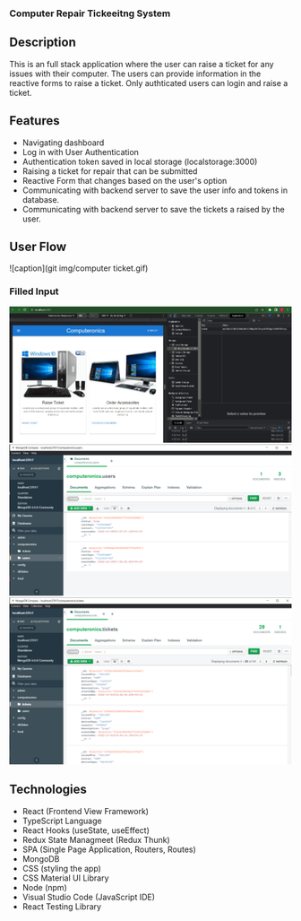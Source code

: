 ### Computer Repair Tickeeitng System

## Description
This is an full stack application where the user can raise a ticket for any issues with their computer. The users can provide information in the reactive forms to raise a ticket. Only authticated users can login and raise a ticket.

## Features
- Navigating dashboard
- Log in with User Authentication
- Authentication token saved in local storage (localstorage:3000)
- Raising a ticket for repair that can be submitted
- Reactive Form that changes based on the user's option
- Communicating with backend server to save the user info and tokens in database.
- Communicating with backend server to save the tickets a raised by the user.

## User Flow
![caption](git img/computer ticket.gif)

### Filled Input
![alt text](https://github.com/tpemba100/ComputerTicketSystem/blob/master/git%20img/local-token.png)
![alt text](https://github.com/tpemba100/ComputerTicketSystem/blob/master/git%20img/MongoDB-users.png)
![alt text](https://github.com/tpemba100/ComputerTicketSystem/blob/master/git%20img/MongoDb-tickets.png)

## Technologies
- React (Frontend View Framework)
- TypeScript Language
- React Hooks (useState, useEffect)
- Redux State Managmeet (Redux Thunk)
- SPA (Single Page Application, Routers, Routes)
- MongoDB 
- CSS (styling the app)
- CSS Material UI Library
- Node (npm)
- Visual Studio Code (JavaScript IDE)
- React Testing Library
